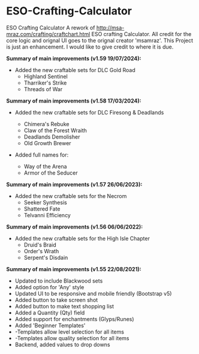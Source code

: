 # ESO-Crafting-Calculator
ESO Crafting Calculator 
A rework of http://msa-mraz.com/crafting/craftchart.html ESO crafting Calculator. All credit for the core logic and orignal UI goes to the orignal creator 'msamraz'. This Project is just an enhancement. I would like to give credit to where it is due. 


**Summary of main improvements (v1.59 19/07/2024):**

- Added the new craftable sets for DLC Gold Road
  - Highland Sentinel
  - Tharriker's Strike
  - Threads of War


**Summary of main improvements (v1.58 17/03/2024):**

- Added the new craftable sets for DLC Firesong & Deadlands
  - Chimera's Rebuke
  - Claw of the Forest Wraith
  - Deadlands Demolisher
  - Old Growth Brewer


- Added full names for:
  - Way of the Arena
  - Armor of the Seducer

**Summary of main improvements (v1.57 26/06/2023):**
- Added the new craftable sets for the Necrom 
    - Seeker Synthesis
    - Shattered Fate
    - Telvanni Efficiency

**Summary of main improvements (v1.56 06/06/2022):**
- Added the new craftable sets for the High Isle Chapter
    - Druid's Braid
    - Order's Wrath
    - Serpent's Disdain


**Summary of main improvements (v1.55 22/08/2021):**
- Updated to include Blackwood sets
- Added option for 'Any' style
- Updated UI to be responsive and mobile friendly (Bootstrap v5)
- Added button to take screen shot
- Added button to make text shopping list
- Added a Quantity (Qty) field
- Added support for enchantments (Glyps/Runes)
- Added 'Beginner Templates'
- -Templates allow level selection for all items
- -Templates allow quality selection for all items
- Backend, added values to drop downs
